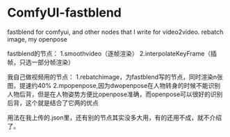 # ComfyUI-fastblend
fastblend for comfyui, and other nodes that I write for video2video. rebatch image, my openpose

fastblend的节点：
1.smoothvideo（逐帧渲染）
2.interpolateKeyFrame（插帧，只选一部分帧渲染）

我自己做视频用的节点：
1.rebatchimage，为fastblend写的节点，同时渲染n张图，提速约40%
2.mpopenpose,因为dwopenpose在人物转身的时候不能识别人物后背，但是在人物姿势方便比openpose准确，而openpose可以很好的识别后背，这个就是结合了它两的优点

用法在我上传的.json里，还有别的节点其实没多大用，有的还用不成，就不介绍了。


